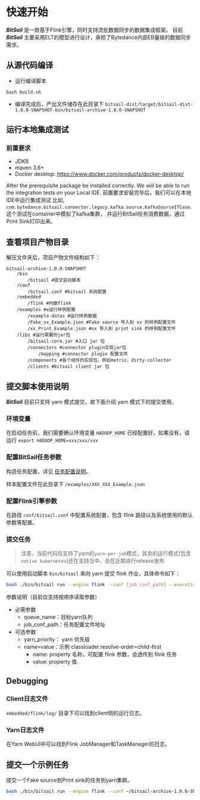 # 快速开始

***BitSail*** 是一款基于Flink引擎，同时支持流批数据同步的数据集成框架。
目前 ***BitSail*** 主要采用ELT的模型进行设计，承担了Bytedance内部EB量级的数据同步需求。

## 从源代码编译
- 运行编译脚本
```
bash build.sh
```
- 编译完成后，产出文件储存在此目录下 `bitsail-dist/target/bitsail-dist-1.0.0-SNAPSHOT-bin/bitsail-archive-1.0.0-SNAPSHOT`

## 运行本地集成测试
### 前置要求
- JDK8
- maven 3.6+
- Docker desktop: https://www.docker.com/products/docker-desktop/

After the prerequisite package be installed correctly. We will be able to run the integration tests on your Local IDE.
前置要求安装完毕后，我们可以在本地IDE中运行集成测试
比如, `com.bytedance.bitsail.connector.legacy.kafka.source.KafkaSourceITCase`. 这个测试在container中模拟了kafka集群，
并运行BitSail任务消费数据，通过Print Sink打印出来。


## 查看项目产物目录

解压文件夹后，项目产物文件结构如下：

``` simple
bitsail-archive-1.0.0-SNAPSHOT    
    /bin  
        /bitsail #提交启动脚本
    /conf
        /bitsail.conf #bitsail 系统配置
    /embedded
        /flink #内嵌flink
    /examples #e运行样例配置
        /example-datas #运行样例数据
        /Fake_xx_Example.json #Fake source 导入到 xx 的样例配置文件
        /xx_Print_Example.json #xx 导入到 print sink 的样例配置文件
    /libs #运行需要的jar包
        /bitsail-core.jar #入口 jar 包
        /connectors #connector plugin实现jar包
            /mapping #connector plugin 配置文件
        /components #各个组件的实现包，例如metric、dirty-collector
        /clients #bitsail client jar 包
```

## 提交脚本使用说明

***BitSail*** 目前只支持 yarn 模式提交，故下面介绍 yarn 模式下的提交使用。

### 环境变量
在启动任务前，我们需要确认环境变量 `HADOOP_HOME` 已经配置好。如果没有，请运行
`export HADOOP_HOME=xxx/xxx/xxx`

### 配置BitSail任务参数

构造任务配置，详见 [任务配置说明](config_zh.md)。

样本配置文件在此目录下 `/examples/XXX_XXX_Example.json`

### 配置Flink引擎参数

在路径 `conf/bitsail.conf` 中配置系统配置，包含 flink 路径以及系统使用的默认参数等配置。

### 提交任务
> 注意，当前代码仅支持了yarn的`yarn-per-job`模式，其余的运行模式(包含`native kubernetes`)还在支持当中，会在近期进行release发布

可以使用启动脚本 `bin/bitsail` 来向 yarn 提交 flink 作业，具体命令如下：

``` bash
bash ./bin/bitsail run --engine flink --conf [job_conf_path] --execution-mode run --queue [queue_name] --deployment-mode yarn-per-job [--priority [yarn_priority] -p/--props [name=value]] 
```

参数说明（目前仅支持按顺序读取参数）

* 必需参数
  * queue_name：目标yarn队列
  * job_conf_path：任务配置文件地址
* 可选参数
  * yarn_priority： yarn 优先级
  * name=value：示例  classloader.resolve-order=child-first
    * name: property 名称，可配置 flink 参数，会透传到 flink 任务
    * value: property 值.

## Debugging
### Client日志文件
`embedded/flink/log/` 目录下可以找到client侧的运行日志。
### Yarn日志文件
在Yarn WebUI中可以找到Flink JobManager和TaskManager的日志。

## 提交一个示例任务
提交一个Fake source到Print sink的任务到yarn集群。
``` bash
bash ./bin/bitsail run --engine flink --conf ~/bitsail-archive-1.0.0-SNAPSHOT/examples/Fake_Hudi_Example.json --execution-mode run -p 1=1  --deployment-mode yarn-per-job  --queue default
```